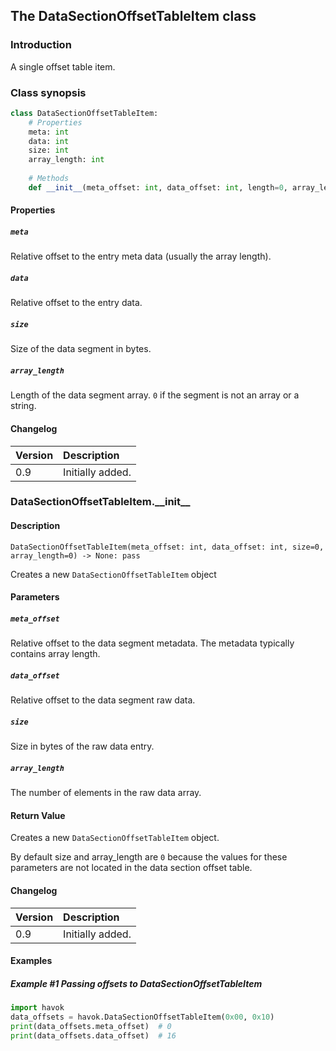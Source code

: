 ## The DataSectionOffsetTableItem class

### Introduction

A single offset table item.

### Class synopsis

```python
class DataSectionOffsetTableItem:
    # Properties
    meta: int
    data: int
    size: int
    array_length: int
    
    # Methods
    def __init__(meta_offset: int, data_offset: int, length=0, array_length=0) -> None: pass
```

#### Properties

##### `meta`

Relative offset to the entry meta data (usually the array length).

##### `data`

Relative offset to the entry data.

##### `size`

Size of the data segment in bytes.

##### `array_length`

Length of the data segment array. `0` if the segment is not an array or a string.

#### Changelog

| Version | Description |
|:--|:--|
| 0.9 | Initially added. |

### DataSectionOffsetTableItem.\_\_init\_\_

#### Description

```
DataSectionOffsetTableItem(meta_offset: int, data_offset: int, size=0, array_length=0) -> None: pass
```

Creates a new `DataSectionOffsetTableItem` object

#### Parameters

##### `meta_offset`

Relative offset to the data segment metadata. The metadata typically contains array length.

##### `data_offset`

Relative offset to the data segment raw data.

##### `size`

Size in bytes of the raw data entry.

##### `array_length`

The number of elements in the raw data array.

#### Return Value

Creates a new `DataSectionOffsetTableItem` object.

By default size and array_length are `0` because the values for these parameters are not located in the data section offset table.

#### Changelog

| Version | Description |
|:--|:--|
| 0.9 | Initially added. |

#### Examples

##### Example #1 Passing offsets to DataSectionOffsetTableItem

```python
import havok
data_offsets = havok.DataSectionOffsetTableItem(0x00, 0x10)
print(data_offsets.meta_offset)  # 0
print(data_offsets.data_offset)  # 16
```